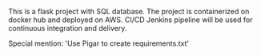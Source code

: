 This is a flask project with SQL database. 
The project is containerized on docker hub and deployed on AWS.
CI/CD Jenkins pipeline will be used for continuous integration and delivery.

Special mention: 'Use Pigar to create requirements.txt'